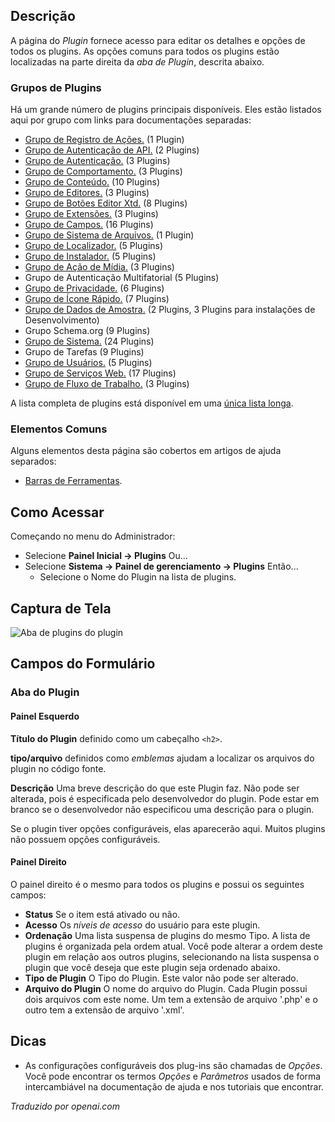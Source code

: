 <!-- Filename: Help4.x:Plugins:_Name_of_Plugin / Display title: Plugins: Nome do Plugin -->

## Descrição

A página do *Plugin* fornece acesso para editar os detalhes e opções de todos os plugins. As opções comuns para todos os plugins estão localizadas na parte direita da *aba de Plugin*, descrita abaixo.

### Grupos de Plugins

Há um grande número de plugins principais disponíveis. Eles estão listados aqui por grupo com links para documentações separadas:

* [Grupo de Registro de Ações.](jdocmanual?article=help/plugins/plugin-group-action-logs) (1 Plugin)
* [Grupo de Autenticação de API.](jdocmanual?article=help/plugins/plugin-group-api-authentication) (2 Plugins)
* [Grupo de Autenticação.](jdocmanual?article=help/plugins/plugin-group-authentication) (3 Plugins)
* [Grupo de Comportamento.](jdocmanual?article=help/plugins/plugin-group-behavior) (3 Plugins)
* [Grupo de Conteúdo.](jdocmanual?article=help/plugins/plugin-group-content) (10 Plugins)
* [Grupo de Editores.](jdocmanual?article=help/plugins/plugin-group-editors) (3 Plugins)
* [Grupo de Botões Editor Xtd.](jdocmanual?article=help/plugins/plugin-group-editors-xtd) (8 Plugins)
* [Grupo de Extensões.](jdocmanual?article=help/plugins/plugin-group-extensions) (3 Plugins)
* [Grupo de Campos.](jdocmanual?article=help/plugins/plugin-group-fields) (16 Plugins)
* [Grupo de Sistema de Arquivos.](jdocmanual?article=help/plugins/plugin-group-file-system) (1 Plugin)
* [Grupo de Localizador.](jdocmanual?article=help/plugins/plugin-group-finder) (5 Plugins)
* [Grupo de Instalador.](jdocmanual?article=help/plugins/plugin-group-installer) (5 Plugins)
* [Grupo de Ação de Mídia.](jdocmanual?article=help/plugins/plugin-group-media-action) (3 Plugins)
* Grupo de Autenticação Multifatorial (5 Plugins)
* [Grupo de Privacidade.](jdocmanual?article=help/plugins/plugin-group-privacy) (6 Plugins)
* [Grupo de Ícone Rápido.](jdocmanual?article=help/plugins/plugin-group-quick-icon) (7 Plugins)
* [Grupo de Dados de Amostra.](jdocmanual?article=help/plugins/plugin-group-sample-data) (2 Plugins, 3 Plugins para instalações de Desenvolvimento)
* Grupo Schema.org (9 Plugins)
* [Grupo de Sistema.](jdocmanual?article=help/plugins/plugin-group-system) (24 Plugins)
* Grupo de Tarefas (9 Plugins)
* [Grupo de Usuários.](jdocmanual?article=help/plugins/plugin-group-user) (5 Plugins)
* [Grupo de Serviços Web.](jdocmanual?article=help/plugins/plugin-group-web-services) (17 Plugins)
* [Grupo de Fluxo de Trabalho.](jdocmanual?article=help/plugins/plugin-group-workflow) (3 Plugins)

A lista completa de plugins está disponível em uma [única lista longa](https://docs.joomla.org/Chunk4x:List_of_Plugins).

### Elementos Comuns

Alguns elementos desta página são cobertos em artigos de ajuda separados:

* [Barras de Ferramentas](jdocmanual?article=help/common-elements/toolbars).

## Como Acessar

Começando no menu do Administrador:

- Selecione **Painel Inicial → Plugins** Ou...
- Selecione **Sistema → Painel de gerenciamento → Plugins** Então...
  - Selecione o Nome do Plugin na lista de plugins.

## Captura de Tela

![Aba de plugins do plugin](../../../en/images/plugins/plugins-plugin-tab.png)

## Campos do Formulário

### Aba do Plugin

#### Painel Esquerdo

**Título do Plugin** definido como um cabeçalho `<h2>`.

**tipo/arquivo** definidos como *emblemas* ajudam a localizar os arquivos do plugin no código fonte.

**Descrição** Uma breve descrição do que este Plugin faz. Não pode ser alterada, pois é especificada pelo desenvolvedor do plugin. Pode estar em branco se o desenvolvedor não especificou uma descrição para o plugin.

Se o plugin tiver opções configuráveis, elas aparecerão aqui. Muitos plugins não possuem opções configuráveis.

#### Painel Direito

O painel direito é o mesmo para todos os plugins e possui os seguintes campos:

- **Status** Se o item está ativado ou não.
- **Acesso** Os *níveis de acesso* do usuário para este plugin.
- **Ordenação** Uma lista suspensa de plugins do mesmo Tipo. A lista de plugins é organizada pela ordem atual. Você pode alterar a ordem deste plugin em relação aos outros plugins, selecionando na lista suspensa o plugin que você deseja que este plugin seja ordenado abaixo.
- **Tipo de Plugin** O Tipo do Plugin. Este valor não pode ser alterado.
- **Arquivo do Plugin** O nome do arquivo do Plugin. Cada Plugin possui dois arquivos com este nome. Um tem a extensão de arquivo '.php' e o outro tem a extensão de arquivo '.xml'.

## Dicas

- As configurações configuráveis dos plug-ins são chamadas de *Opções*. Você pode encontrar os termos *Opções* e *Parâmetros* usados de forma intercambiável na documentação de ajuda e nos tutoriais que encontrar.

*Traduzido por openai.com*


